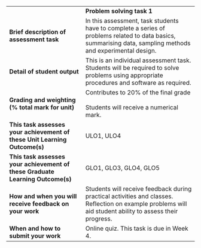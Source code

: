 |   |   |
|---|---|
||**Problem solving task 1**|
|**Brief description of assessment task**|In this assessment, task students have to complete a series of problems related to data basics, summarising data, sampling methods and experimental design.|
|**Detail of student output**|This is an individual assessment task. Students will be required to solve problems using appropriate procedures and software as required.|
|**Grading and weighting (% total mark for unit)**|Contributes to 20% of the final grade<br><br>Students will receive a numerical mark.|
|**This task assesses your achievement of these Unit Learning Outcome(s)**|ULO1, ULO4|
|**This task assesses your achievement of these Graduate Learning Outcome(s)**|GLO1, GLO3, GLO4, GLO5|
|**How and when you will receive feedback on your work**|Students will receive feedback during practical activities and classes. Reflection on example problems will aid student ability to assess their progress.|
|**When and how to submit your work**|Online quiz. This task is due in Week 4.|
